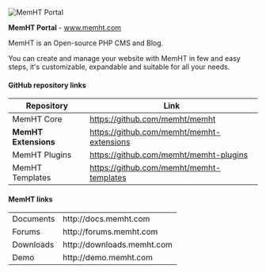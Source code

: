 ![MemHT Portal](http://www.memht.com/assets/git/memht-extensions.png)

**MemHT Portal** - www.memht.com

MemHT is an Open-source PHP CMS and Blog.

You can create and manage your website with MemHT in few and easy steps, it's customizable, expandable and suitable for all your needs.

#### GitHub repository links
|Repository|Link|
|----------|----|
|MemHT Core|https://github.com/memht/memht|
|**MemHT Extensions**|https://github.com/memht/memht-extensions|
|MemHT Plugins|https://github.com/memht/memht-plugins|
|MemHT Templates|https://github.com/memht/memht-templates|

#### MemHT links
<table>
  <tr>
    <td>Documents</td><td>http://docs.memht.com</td>
  </tr>
  <tr>
    <td>Forums</td><td>http://forums.memht.com</td>
  </tr>
  <tr>
    <td>Downloads</td><td>http://downloads.memht.com</td>
  </tr>
  <tr>
    <td>Demo</td><td>http://demo.memht.com</td>
  </tr>
</table>
